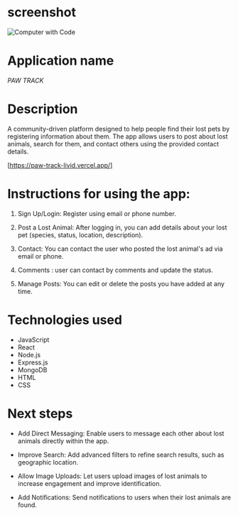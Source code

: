 # screenshot
![Computer with Code](./book%20review/Screenshot%20(23).png)
# Application name
*PAW TRACK*
# Description
A community-driven platform designed to help people find their lost pets by registering information about them. The app allows users to post about lost animals, search for them, and contact others using the provided contact details.


[https://paw-track-livid.vercel.app/]


# Instructions for using the app:


1. Sign Up/Login: Register using email or phone number.

2. Post a Lost Animal: After logging in, you can add details about your lost pet (species, status, location, description).


3. Contact: You can contact the user who posted the lost animal's ad via email or phone.

4. Comments : user can contact by comments and update the status.

5. Manage Posts: You can edit or delete the posts you have added at any time.




# Technologies used
* JavaScript
* React
* Node.js
* Express.js
* MongoDB
* HTML
* CSS

# Next steps
* Add Direct Messaging: Enable users to message each other about lost animals directly within the app.

* Improve Search: Add advanced filters to refine search results, such as geographic location.

* Allow Image Uploads: Let users upload images of lost animals to increase engagement and improve identification.

* Add Notifications: Send notifications to users when their lost animals are found.

